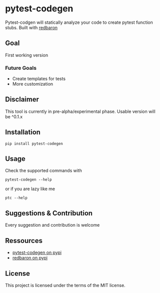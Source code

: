 # pytest-codegen
Pytest-codgen will statically analyze your code to create pytest function stubs.
Built with [redbaron](https://redbaron.readthedocs.io/en/latest/)


## Goal
First working version

### Future Goals
- Create templates for tests
- More customization


## Disclaimer
This tool is currently in pre-alpha/experimental phase. Usable version will be ^0.1.x


## Installation

```
pip install pytest-codegen
```

## Usage

Check the supported commands with
```
pytest-codegen --help
```
or if you are lazy like me
```
ptc --help
```

## Suggestions & Contribution

Every suggestion and contribution is welcome

## Ressources
- [pytest-codegen on pypi](https://pypi.org/project/pytest-codegen/)
- [redbaron on pypi](https://pypi.org/project/redbaron/)

## License
This project is licensed under the terms of the MIT license.